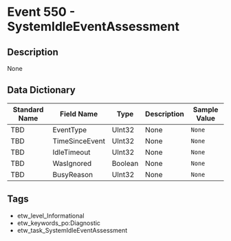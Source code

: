 # Event 550 - SystemIdleEventAssessment

## Description
None

## Data Dictionary
|Standard Name|Field Name|Type|Description|Sample Value|
|---|---|---|---|---|
|TBD|EventType|UInt32|None|`None`|
|TBD|TimeSinceEvent|UInt32|None|`None`|
|TBD|IdleTimeout|UInt32|None|`None`|
|TBD|WasIgnored|Boolean|None|`None`|
|TBD|BusyReason|UInt32|None|`None`|

## Tags
* etw_level_Informational
* etw_keywords_po:Diagnostic
* etw_task_SystemIdleEventAssessment